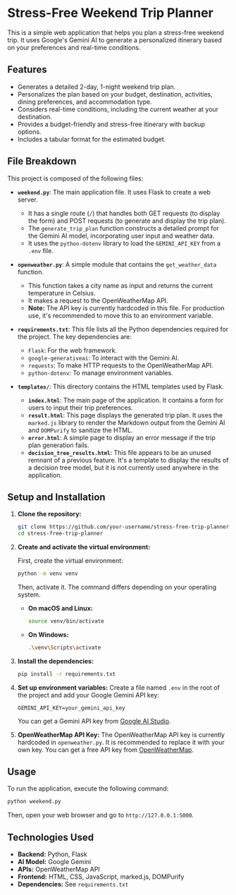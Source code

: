 # Stress-Free Weekend Trip Planner

This is a simple web application that helps you plan a stress-free weekend trip. It uses Google's Gemini AI to generate a personalized itinerary based on your preferences and real-time conditions.

## Features

-   Generates a detailed 2-day, 1-night weekend trip plan.
-   Personalizes the plan based on your budget, destination, activities, dining preferences, and accommodation type.
-   Considers real-time conditions, including the current weather at your destination.
-   Provides a budget-friendly and stress-free itinerary with backup options.
-   Includes a tabular format for the estimated budget.

## File Breakdown

This project is composed of the following files:

-   **`weekend.py`**: The main application file. It uses Flask to create a web server.
    -   It has a single route (`/`) that handles both GET requests (to display the form) and POST requests (to generate and display the trip plan).
    -   The `generate_trip_plan` function constructs a detailed prompt for the Gemini AI model, incorporating user input and weather data.
    -   It uses the `python-dotenv` library to load the `GEMINI_API_KEY` from a `.env` file.

-   **`openweather.py`**: A simple module that contains the `get_weather_data` function.
    -   This function takes a city name as input and returns the current temperature in Celsius.
    -   It makes a request to the OpenWeatherMap API.
    -   **Note:** The API key is currently hardcoded in this file. For production use, it's recommended to move this to an environment variable.

-   **`requirements.txt`**: This file lists all the Python dependencies required for the project. The key dependencies are:
    -   `Flask`: For the web framework.
    -   `google-generativeai`: To interact with the Gemini AI.
    -   `requests`: To make HTTP requests to the OpenWeatherMap API.
    -   `python-dotenv`: To manage environment variables.

-   **`templates/`**: This directory contains the HTML templates used by Flask.
    -   **`index.html`**: The main page of the application. It contains a form for users to input their trip preferences.
    -   **`result.html`**: This page displays the generated trip plan. It uses the `marked.js` library to render the Markdown output from the Gemini AI and `DOMPurify` to sanitize the HTML.
    -   **`error.html`**: A simple page to display an error message if the trip plan generation fails.
    -   **`decision_tree_results.html`**: This file appears to be an unused remnant of a previous feature. It's a template to display the results of a decision tree model, but it is not currently used anywhere in the application.

## Setup and Installation

1.  **Clone the repository:**
    ```bash
    git clone https://github.com/your-username/stress-free-trip-planner.git
    cd stress-free-trip-planner
    ```

2.  **Create and activate the virtual environment:**

    First, create the virtual environment:
    ```bash
    python -m venv venv
    ```

    Then, activate it. The command differs depending on your operating system.

    -   **On macOS and Linux:**
        ```bash
        source venv/bin/activate
        ```

    -   **On Windows:**
        ```bash
        .\venv\Scripts\activate
        ```

3.  **Install the dependencies:**
    ```bash
    pip install -r requirements.txt
    ```

4.  **Set up environment variables:**
    Create a file named `.env` in the root of the project and add your Google Gemini API key:
    ```
    GEMINI_API_KEY=your_gemini_api_key
    ```
    You can get a Gemini API key from [Google AI Studio](https://aistudio.google.com/).

5.  **OpenWeatherMap API Key:**
    The OpenWeatherMap API key is currently hardcoded in `openweather.py`. It is recommended to replace it with your own key. You can get a free API key from [OpenWeatherMap](https://openweathermap.org/appid).

## Usage

To run the application, execute the following command:

```bash
python weekend.py
```

Then, open your web browser and go to `http://127.0.0.1:5000`.

## Technologies Used

-   **Backend:** Python, Flask
-   **AI Model:** Google Gemini
-   **APIs:** OpenWeatherMap API
-   **Frontend:** HTML, CSS, JavaScript, marked.js, DOMPurify
-   **Dependencies:** See `requirements.txt`

